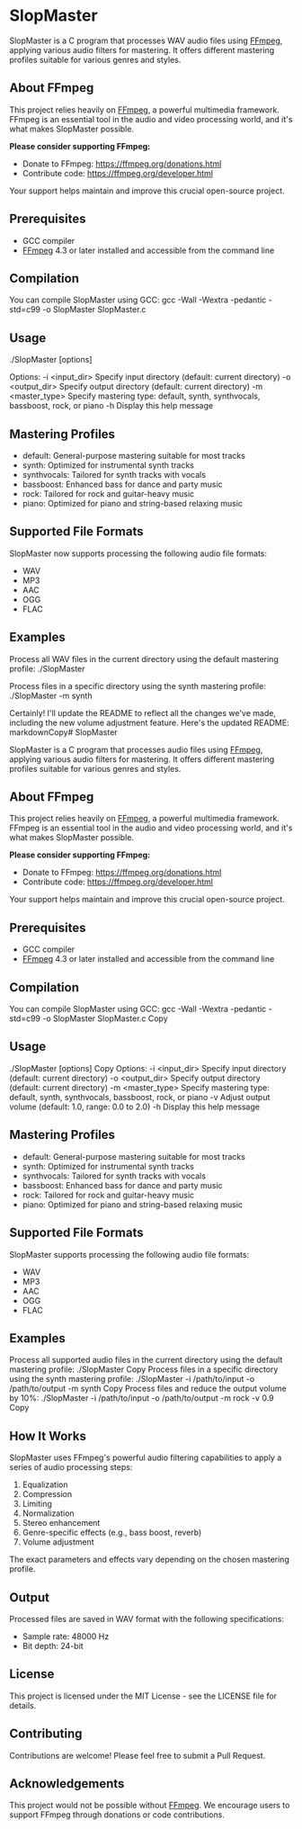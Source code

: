 # SlopMaster

SlopMaster is a C program that processes WAV audio files using [FFmpeg](https://ffmpeg.org/), applying various audio filters for mastering. It offers different mastering profiles suitable for various genres and styles.

## About FFmpeg

This project relies heavily on [FFmpeg](https://ffmpeg.org/), a powerful multimedia framework. FFmpeg is an essential tool in the audio and video processing world, and it's what makes SlopMaster possible. 

**Please consider supporting FFmpeg:**
- Donate to FFmpeg: https://ffmpeg.org/donations.html
- Contribute code: https://ffmpeg.org/developer.html

Your support helps maintain and improve this crucial open-source project.

## Prerequisites

- GCC compiler
- [FFmpeg](https://ffmpeg.org/) 4.3 or later installed and accessible from the command line

## Compilation

You can compile SlopMaster using GCC:
gcc -Wall -Wextra -pedantic -std=c99 -o SlopMaster SlopMaster.c



## Usage
./SlopMaster [options]

Options:
  -i <input_dir>   Specify input directory (default: current directory)
  -o <output_dir>  Specify output directory (default: current directory)
  -m <master_type> Specify mastering type: default, synth, synthvocals, bassboost, rock, or piano
  -h               Display this help message

## Mastering Profiles

- default: General-purpose mastering suitable for most tracks
- synth: Optimized for instrumental synth tracks
- synthvocals: Tailored for synth tracks with vocals
- bassboost: Enhanced bass for dance and party music
- rock: Tailored for rock and guitar-heavy music
- piano: Optimized for piano and string-based relaxing music

## Supported File Formats

SlopMaster now supports processing the following audio file formats:
- WAV
- MP3
- AAC
- OGG
- FLAC

## Examples

Process all WAV files in the current directory using the default mastering profile:
./SlopMaster

Process files in a specific directory using the synth mastering profile:
./SlopMaster -m synth

Certainly! I'll update the README to reflect all the changes we've made, including the new volume adjustment feature. Here's the updated README:
markdownCopy# SlopMaster

SlopMaster is a C program that processes audio files using [FFmpeg](https://ffmpeg.org/), applying various audio filters for mastering. It offers different mastering profiles suitable for various genres and styles.

## About FFmpeg

This project relies heavily on [FFmpeg](https://ffmpeg.org/), a powerful multimedia framework. FFmpeg is an essential tool in the audio and video processing world, and it's what makes SlopMaster possible. 

**Please consider supporting FFmpeg:**
- Donate to FFmpeg: https://ffmpeg.org/donations.html
- Contribute code: https://ffmpeg.org/developer.html

Your support helps maintain and improve this crucial open-source project.

## Prerequisites

- GCC compiler
- [FFmpeg](https://ffmpeg.org/) 4.3 or later installed and accessible from the command line

## Compilation

You can compile SlopMaster using GCC:
gcc -Wall -Wextra -pedantic -std=c99 -o SlopMaster SlopMaster.c
Copy
## Usage
./SlopMaster [options]
Copy
Options:
  -i <input_dir>   Specify input directory (default: current directory)
  -o <output_dir>  Specify output directory (default: current directory)
  -m <master_type> Specify mastering type: default, synth, synthvocals, bassboost, rock, or piano
  -v <volume>      Adjust output volume (default: 1.0, range: 0.0 to 2.0)
  -h               Display this help message

## Mastering Profiles

- default: General-purpose mastering suitable for most tracks
- synth: Optimized for instrumental synth tracks
- synthvocals: Tailored for synth tracks with vocals
- bassboost: Enhanced bass for dance and party music
- rock: Tailored for rock and guitar-heavy music
- piano: Optimized for piano and string-based relaxing music

## Supported File Formats

SlopMaster supports processing the following audio file formats:
- WAV
- MP3
- AAC
- OGG
- FLAC

## Examples

Process all supported audio files in the current directory using the default mastering profile:
./SlopMaster
Copy
Process files in a specific directory using the synth mastering profile:
./SlopMaster -i /path/to/input -o /path/to/output -m synth
Copy
Process files and reduce the output volume by 10%:
./SlopMaster -i /path/to/input -o /path/to/output -m rock -v 0.9
Copy

## How It Works

SlopMaster uses FFmpeg's powerful audio filtering capabilities to apply a series of audio processing steps:

1. Equalization
2. Compression
3. Limiting
4. Normalization
5. Stereo enhancement
6. Genre-specific effects (e.g., bass boost, reverb)
7. Volume adjustment

The exact parameters and effects vary depending on the chosen mastering profile.

## Output

Processed files are saved in WAV format with the following specifications:
- Sample rate: 48000 Hz
- Bit depth: 24-bit

## License

This project is licensed under the MIT License - see the LICENSE file for details.

## Contributing

Contributions are welcome! Please feel free to submit a Pull Request.

## Acknowledgements

This project would not be possible without [FFmpeg](https://ffmpeg.org/). We encourage users to support FFmpeg through donations or code contributions.
